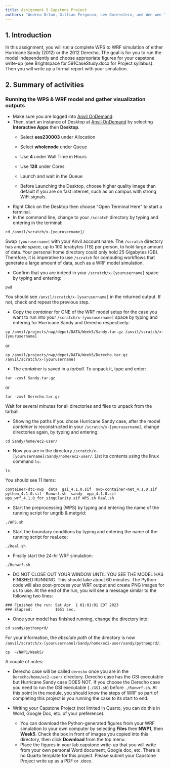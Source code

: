 ```yaml
---
title: Assignment 5 Capstone Project
authors: "Andrea Orton, Gillian Ferguson, Lev Gorenstein, and Wen-wen Tung"
---
```


## 1. Introduction

In this assignment, you will *run* a complete WPS to WRF simulation of either Hurricane Sandy (2012) or the 2012 Derecho. The goal is for you to run the model independently and choose appropriate figures for your capstone write-up (see Brightspace for 591CaseStudy.docx for Project syllabus).  Then you will write up a formal report with your simulation.





## 2. Summary of activities

### Running the WPS & WRF model and gather visualization outputs


 -  Make sure you are logged into [Anvil OnDemand](https://ondemand.anvil.rcac.purdue.edu/):
 -  Then, start an instance of Desktop at [Anvil OnDemand](https://ondemand.anvil.rcac.purdue.edu/) by selecting **Interactive Apps** then **Desktop**.
     -  Select **ees230003** under Allocation

     -  Select **wholenode** under Queue 

     -  Use **4** under Wall Time in Hours

     -  Use **128** under Cores

     -  Launch and wait in the Queue

     -  Before Launching the Desktop, choose higher quality image than default if you are on fast internet, such as on campus with strong WiFi signals.
 -  Right Click on the Desktop then choose "Open Terminal Here" to start a terminal.
 -  In the command line, change to your `/scratch` directory by typing and entering in the terminal: 
```
cd /anvil/scratch/x-[yourusername]/
```
Swap `[yourusername]` with your Anvil account name. The `/scratch` directory has ample space, up to 100 terabytes (TB) per person, to hold large amount of data. Your personal home directory could only hold 25 Gigabytes (GB). Therefore, it is imperative to use `/scratch` for computing workflows that generate a large amount of data, such as a WRF model simulation.

 -  Confirm that you are indeed in your `/scratch/x-[yourusername]` space by typing and entering:
```
pwd
```
You should see `/anvil/scratch/x-[yourusername]` in the returned output. If not, check and repeat the previous step.

 -  Copy the *container* for ONE of the WRF model setup for the case you want to run into your `/scratch/x-[yourusername]` space by typing and entering for Hurricane Sandy and Derecho respectively: 
```
cp /anvil/projects/nwp/depot/DATA/Week5/Sandy.tar.gz /anvil/scratch/x-[yourusername]
```
or
```
cp /anvil/projects/nwp/depot/DATA/Week5/Derecho.tar.gz /anvil/scratch/x-[yourusername]
```
 -  The *container* is saved in a *tarball*. To unpack it, type and enter:
```
tar -zxvf Sandy.tar.gz
```
or
```
tar -zxvf Derecho.tar.gz
```
Wait for several minutes for all directories and files to unpack from the tarball.

 -  Showing the paths if you chose Hurricane Sandy case, after the model *container* is reconstructed in your `/scratch/x-[yourusername]`, change directories again, by typing and entering: 
```
cd Sandy/home/ec2-user/
```

 -  Now you are in the directory `/scratch/x-[yourusername]/Sandy/home/ec2-user/`. List its contents using the linux command `ls`:
```
ls
```
You should see 11 items:
``` 
container-dtc-nwp  data  gsi_4.1.0.sif  nwp-container-met_4.1.0.sif  python_4.1.0.sif  Runwrf.sh  sandy  upp_4.1.0.sif  wps_wrf_4.1.0_for_singularity.sif WPS.sh Real.sh  
```

 -  Start the preprocessing (WPS) by typing and entering the name of the running script for ungrib & metgrid: 
```
./WPS.sh
```
 - Start the boundary conditions by typing and entering the name of the running script for real.exe:
```
./Real.sh
```

 -  Finally start the 24-hr WRF simulation:
```
./Runwrf.sh
```

 -  DO NOT CLOSE OUT YOUR WINDOW UNTIL YOU SEE THE MODEL HAS FINISHED RUNNING. This should take about 60 minutes.  The Python code will also post-process your WRF output and create PNG images for us to use. At the end of the run, you will see a message similar to the following two lines:
```
### Finished the run: Sat Apr  1 01:01:01 EDT 2023
### Elapsed:          1651 sec.
```

 -  Once your model has finished running, change the directory into: 
```
cd sandy/pythonprd/
```
For your information, the *absolute path* of the directory is now `/anvil/scratch/x-[yourusername]/Sandy/home/ec2-user/sandy/pythonprd/`.

```
cp  ~/NWP1/Week5/
```

A couple of notes:

- Derecho case will be called `derecho` once you are in the `Derecho/home/ec2-user/` directory.  Derecho case has the GSI executable but Hurricane Sandy case DOES NOT.  If you choose the Derecho case you need to run the GSI executable (`./GSI.sh`) before `./Runwrf.sh`.  At this point in the module, you should know the steps of WRF so part of completing this project is you running the case to its start to end.

- Writing your Capstone Project (not limited in Quarto, you can do this in Word, Google Doc, etc. of your preference).
  - You can download the Python-generated figures from your WRF simulation to your own computer by selecting **Files** then **NWP1**, then **Week5**. Check the box in front of images you copied into this directory, then click **Download** from the top menu.
  - Place the figures in your lab capstone write-up that you will write from your own personal Word document, Google doc, etc.  There is no Quarto template for this project.  Please submit your Capstone Project write up as a PDF or .docx.
